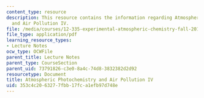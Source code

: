 ```yaml
---
content_type: resource
description: This resource contains the information regarding Atmospheric Photochemistry
  and Air Pollution IV.
file: /media/courses/12-335-experimental-atmospheric-chemistry-fall-2014/353c4c2063277fbb17fca1efb97d748e_MIT12_335F14_Lecture1_4.pdf
file_type: application/pdf
learning_resource_types:
- Lecture Notes
ocw_type: OCWFile
parent_title: Lecture Notes
parent_type: CourseSection
parent_uid: 73791826-c3e0-8a4c-74d8-3832382d2d92
resourcetype: Document
title: Atmospheric Photochemistry and Air Pollution IV
uid: 353c4c20-6327-7fbb-17fc-a1efb97d748e
---
```

